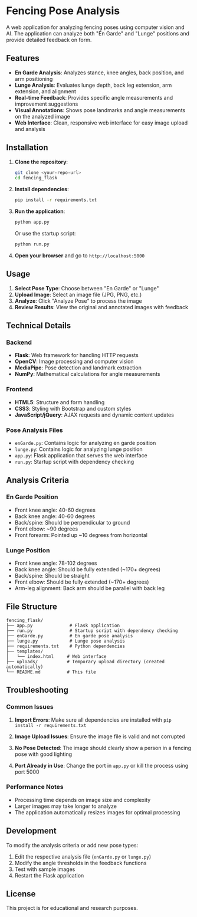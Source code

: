 # Fencing Pose Analysis

A web application for analyzing fencing poses using computer vision and AI. The application can analyze both "En Garde" and "Lunge" positions and provide detailed feedback on form.

## Features

- **En Garde Analysis**: Analyzes stance, knee angles, back position, and arm positioning
- **Lunge Analysis**: Evaluates lunge depth, back leg extension, arm extension, and alignment
- **Real-time Feedback**: Provides specific angle measurements and improvement suggestions
- **Visual Annotations**: Shows pose landmarks and angle measurements on the analyzed image
- **Web Interface**: Clean, responsive web interface for easy image upload and analysis

## Installation

1. **Clone the repository**:
   ```bash
   git clone <your-repo-url>
   cd fencing_flask
   ```

2. **Install dependencies**:
   ```bash
   pip install -r requirements.txt
   ```

3. **Run the application**:
   ```bash
   python app.py
   ```
   
   Or use the startup script:
   ```bash
   python run.py
   ```

4. **Open your browser** and go to `http://localhost:5000`

## Usage

1. **Select Pose Type**: Choose between "En Garde" or "Lunge"
2. **Upload Image**: Select an image file (JPG, PNG, etc.)
3. **Analyze**: Click "Analyze Pose" to process the image
4. **Review Results**: View the original and annotated images with feedback

## Technical Details

### Backend
- **Flask**: Web framework for handling HTTP requests
- **OpenCV**: Image processing and computer vision
- **MediaPipe**: Pose detection and landmark extraction
- **NumPy**: Mathematical calculations for angle measurements

### Frontend
- **HTML5**: Structure and form handling
- **CSS3**: Styling with Bootstrap and custom styles
- **JavaScript/jQuery**: AJAX requests and dynamic content updates

### Pose Analysis Files
- `enGarde.py`: Contains logic for analyzing en garde position
- `lunge.py`: Contains logic for analyzing lunge position
- `app.py`: Flask application that serves the web interface
- `run.py`: Startup script with dependency checking

## Analysis Criteria

### En Garde Position
- Front knee angle: 40-60 degrees
- Back knee angle: 40-60 degrees
- Back/spine: Should be perpendicular to ground
- Front elbow: ~90 degrees
- Front forearm: Pointed up ~10 degrees from horizontal

### Lunge Position
- Front knee angle: 78-102 degrees
- Back knee angle: Should be fully extended (~170+ degrees)
- Back/spine: Should be straight
- Front elbow: Should be fully extended (~170+ degrees)
- Arm-leg alignment: Back arm should be parallel with back leg

## File Structure

```
fencing_flask/
├── app.py              # Flask application
├── run.py              # Startup script with dependency checking
├── enGarde.py          # En garde pose analysis
├── lunge.py            # Lunge pose analysis
├── requirements.txt    # Python dependencies
├── templates/
│   └── index.html     # Web interface
├── uploads/           # Temporary upload directory (created automatically)
└── README.md          # This file
```

## Troubleshooting

### Common Issues

1. **Import Errors**: Make sure all dependencies are installed with `pip install -r requirements.txt`

2. **Image Upload Issues**: Ensure the image file is valid and not corrupted

3. **No Pose Detected**: The image should clearly show a person in a fencing pose with good lighting

4. **Port Already in Use**: Change the port in `app.py` or kill the process using port 5000

### Performance Notes

- Processing time depends on image size and complexity
- Larger images may take longer to analyze
- The application automatically resizes images for optimal processing

## Development

To modify the analysis criteria or add new pose types:

1. Edit the respective analysis file (`enGarde.py` or `lunge.py`)
2. Modify the angle thresholds in the feedback functions
3. Test with sample images
4. Restart the Flask application

## License

This project is for educational and research purposes.
